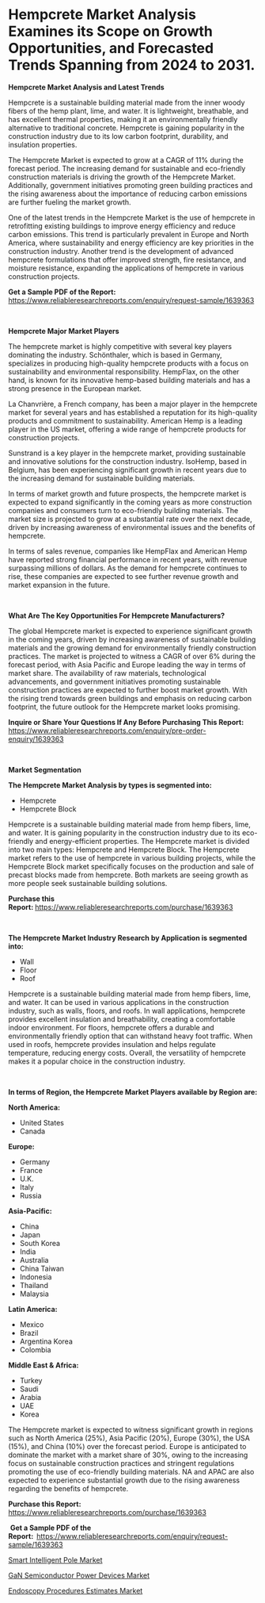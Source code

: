 <p><h1>Hempcrete Market Analysis Examines its Scope on Growth Opportunities, and Forecasted Trends Spanning from 2024 to 2031.</h1></p><p><strong>Hempcrete Market Analysis and Latest Trends</strong></p>
<p><p>Hempcrete is a sustainable building material made from the inner woody fibers of the hemp plant, lime, and water. It is lightweight, breathable, and has excellent thermal properties, making it an environmentally friendly alternative to traditional concrete. Hempcrete is gaining popularity in the construction industry due to its low carbon footprint, durability, and insulation properties.</p><p>The Hempcrete Market is expected to grow at a CAGR of 11% during the forecast period. The increasing demand for sustainable and eco-friendly construction materials is driving the growth of the Hempcrete Market. Additionally, government initiatives promoting green building practices and the rising awareness about the importance of reducing carbon emissions are further fueling the market growth.</p><p>One of the latest trends in the Hempcrete Market is the use of hempcrete in retrofitting existing buildings to improve energy efficiency and reduce carbon emissions. This trend is particularly prevalent in Europe and North America, where sustainability and energy efficiency are key priorities in the construction industry. Another trend is the development of advanced hempcrete formulations that offer improved strength, fire resistance, and moisture resistance, expanding the applications of hempcrete in various construction projects.</p></p>
<p><strong>Get a Sample PDF of the Report:&nbsp;</strong> <a href="https://www.reliableresearchreports.com/enquiry/request-sample/1639363">https://www.reliableresearchreports.com/enquiry/request-sample/1639363</a></p>
<p>&nbsp;</p>
<p><strong>Hempcrete Major Market Players</strong></p>
<p><p>The hempcrete market is highly competitive with several key players dominating the industry. Schönthaler, which is based in Germany, specializes in producing high-quality hempcrete products with a focus on sustainability and environmental responsibility. HempFlax, on the other hand, is known for its innovative hemp-based building materials and has a strong presence in the European market.</p><p>La Chanvrière, a French company, has been a major player in the hempcrete market for several years and has established a reputation for its high-quality products and commitment to sustainability. American Hemp is a leading player in the US market, offering a wide range of hempcrete products for construction projects.</p><p>Sunstrand is a key player in the hempcrete market, providing sustainable and innovative solutions for the construction industry. IsoHemp, based in Belgium, has been experiencing significant growth in recent years due to the increasing demand for sustainable building materials.</p><p>In terms of market growth and future prospects, the hempcrete market is expected to expand significantly in the coming years as more construction companies and consumers turn to eco-friendly building materials. The market size is projected to grow at a substantial rate over the next decade, driven by increasing awareness of environmental issues and the benefits of hempcrete.</p><p>In terms of sales revenue, companies like HempFlax and American Hemp have reported strong financial performance in recent years, with revenue surpassing millions of dollars. As the demand for hempcrete continues to rise, these companies are expected to see further revenue growth and market expansion in the future.</p></p>
<p>&nbsp;</p>
<p><strong>What Are The Key Opportunities For Hempcrete Manufacturers?</strong></p>
<p><p>The global Hempcrete market is expected to experience significant growth in the coming years, driven by increasing awareness of sustainable building materials and the growing demand for environmentally friendly construction practices. The market is projected to witness a CAGR of over 6% during the forecast period, with Asia Pacific and Europe leading the way in terms of market share. The availability of raw materials, technological advancements, and government initiatives promoting sustainable construction practices are expected to further boost market growth. With the rising trend towards green buildings and emphasis on reducing carbon footprint, the future outlook for the Hempcrete market looks promising.</p></p>
<p><strong>Inquire or Share Your Questions If Any Before Purchasing This Report:</strong> <a href="https://www.reliableresearchreports.com/enquiry/pre-order-enquiry/1639363">https://www.reliableresearchreports.com/enquiry/pre-order-enquiry/1639363</a></p>
<p>&nbsp;</p>
<p><strong>Market Segmentation</strong></p>
<p><strong>The Hempcrete Market Analysis by types is segmented into:</strong></p>
<p><ul><li>Hempcrete</li><li>Hempcrete Block</li></ul></p>
<p><p>Hempcrete is a sustainable building material made from hemp fibers, lime, and water. It is gaining popularity in the construction industry due to its eco-friendly and energy-efficient properties. The Hempcrete market is divided into two main types: Hempcrete and Hempcrete Block. The Hempcrete market refers to the use of hempcrete in various building projects, while the Hempcrete Block market specifically focuses on the production and sale of precast blocks made from hempcrete. Both markets are seeing growth as more people seek sustainable building solutions.</p></p>
<p><strong>Purchase this Report:&nbsp;</strong><a href="https://www.reliableresearchreports.com/purchase/1639363">https://www.reliableresearchreports.com/purchase/1639363</a></p>
<p>&nbsp;</p>
<p><strong>The Hempcrete Market Industry Research by Application is segmented into:</strong></p>
<p><ul><li>Wall</li><li>Floor</li><li>Roof</li></ul></p>
<p><p>Hempcrete is a sustainable building material made from hemp fibers, lime, and water. It can be used in various applications in the construction industry, such as walls, floors, and roofs. In wall applications, hempcrete provides excellent insulation and breathability, creating a comfortable indoor environment. For floors, hempcrete offers a durable and environmentally friendly option that can withstand heavy foot traffic. When used in roofs, hempcrete provides insulation and helps regulate temperature, reducing energy costs. Overall, the versatility of hempcrete makes it a popular choice in the construction industry.</p></p>
<p>&nbsp;</p>
<p><strong>In terms of Region, the Hempcrete Market Players available by Region are:</strong></p>
<p>
    <p> <strong> North America: </strong>
        <ul>
            <li>United States</li>
            <li>Canada</li>
        </ul>
        </p> 
    <p> <strong> Europe: </strong>
        <ul>
            <li>Germany</li>
            <li>France</li>
            <li>U.K.</li>
            <li>Italy</li>
            <li>Russia</li>
        </ul>
        </p> 
    <p> <strong> Asia-Pacific: </strong>
        <ul>
            <li>China</li>
            <li>Japan</li>
            <li>South Korea</li>
            <li>India</li>
            <li>Australia</li>
            <li>China Taiwan</li>
            <li>Indonesia</li>
            <li>Thailand</li>
            <li>Malaysia</li>
        </ul>
        </p> 
    <p> <strong> Latin America: </strong>
        <ul>
            <li>Mexico</li>
            <li>Brazil</li>
            <li>Argentina Korea</li>
            <li>Colombia</li>
        </ul>
        </p> 
    <p> <strong> Middle East & Africa: </strong>
        <ul>
            <li>Turkey</li>
            <li>Saudi</li>
            <li>Arabia</li>
            <li>UAE</li>
            <li>Korea</li>
        </ul>
    </p>
    </p>
<p><p>The Hempcrete market is expected to witness significant growth in regions such as North America (25%), Asia Pacific (20%), Europe (30%), the USA (15%), and China (10%) over the forecast period. Europe is anticipated to dominate the market with a market share of 30%, owing to the increasing focus on sustainable construction practices and stringent regulations promoting the use of eco-friendly building materials. NA and APAC are also expected to experience substantial growth due to the rising awareness regarding the benefits of hempcrete.</p></p>
<p><strong>Purchase this Report: </strong><a href="https://www.reliableresearchreports.com/purchase/1639363">https://www.reliableresearchreports.com/purchase/1639363</a></p>
<p>&nbsp;<strong>Get a Sample PDF of the Report:&nbsp;&nbsp;</strong><a href="https://www.reliableresearchreports.com/enquiry/request-sample/1639363">https://www.reliableresearchreports.com/enquiry/request-sample/1639363</a></p>
<p><strong></strong></p>
<p><p><a href="https://view.publitas.com/reportprime-1/smart-intelligent-pole-market-size-share-trends-analysis-report-by-application-regional-outlook-competitive-strategies-and-segment-forecasts-2023-2030/">Smart Intelligent Pole Market</a></p><p><a href="https://view.publitas.com/reportprime-1/insights-into-gan-semiconductor-power-devices-market-size-analysing-market-share-trends-and-growth-from-2023-to-2030/">GaN Semiconductor Power Devices Market</a></p><p><a href="https://view.publitas.com/reportprime-1/endoscopy-procedures-estimates-market-research-report-reveals-the-latest-trends-and-opportunities-of-this-market-for-period-from-2023-2030/">Endoscopy Procedures Estimates Market</a></p></p>